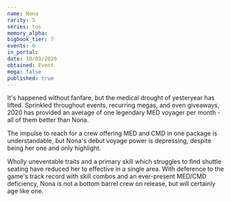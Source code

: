 ```yaml
---
name: Nona
rarity: 5
series: tos
memory_alpha:
bigbook_tier: 7
events: 0
in_portal:
date: 10/09/2020
obtained: Event
mega: false
published: true
---
```


It's happened without fanfare, but the medical drought of yesteryear has lifted. Sprinkled throughout events, recurring megas, and even giveaways, 2020 has provided an average of one legendary MED voyager per month - all of them better than Nona.

The impulse to reach for a crew offering MED and CMD in one package is understandable, but Nona's debut voyage power is depressing, despite being her one and only highlight.

Wholly uneventable traits and a primary skill which struggles to find shuttle seating have reduced her to effective in a single area. With deference to the game's track record with skill combos and an ever-present MED/CMD deficiency, Nona is not a bottom barrel crew on release, but will certainly age like one.
